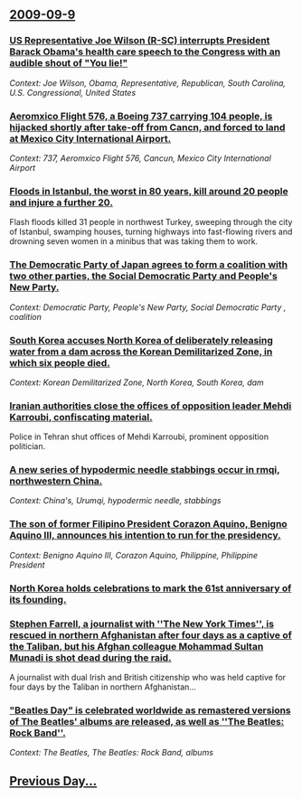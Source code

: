 ## [2009-09-9](/news/2009/09/9/index.md)

### [ US Representative Joe Wilson (R-SC) interrupts President Barack Obama's health care speech to the Congress with an audible shout of "You lie!" ](/news/2009/09/9/us-representative-joe-wilson-r-sc-interrupts-president-barack-obama-s-health-care-speech-to-the-congress-with-an-audible-shout-of-you-li.md)
_Context: Joe Wilson, Obama, Representative, Republican, South Carolina, U.S. Congressional, United States_

### [ Aeromxico Flight 576, a Boeing 737 carrying 104 people, is hijacked shortly after take-off from Cancn, and forced to land at Mexico City International Airport. ](/news/2009/09/9/aeromexico-flight-576-a-boeing-737-carrying-104-people-is-hijacked-shortly-after-take-off-from-cancun-and-forced-to-land-at-mexico-city.md)
_Context: 737, Aeromxico Flight 576, Cancun, Mexico City International Airport_

### [ Floods in Istanbul, the worst in 80 years, kill around 20 people and injure a further 20. ](/news/2009/09/9/floods-in-istanbul-the-worst-in-80-years-kill-around-20-people-and-injure-a-further-20.md)
Flash floods killed 31 people in northwest Turkey, sweeping through the city of Istanbul, swamping houses, turning highways into fast-flowing rivers and drowning seven women in a minibus that was taking them to work.

### [ The Democratic Party of Japan agrees to form a coalition with two other parties, the Social Democratic Party  and People's New Party. ](/news/2009/09/9/the-democratic-party-of-japan-agrees-to-form-a-coalition-with-two-other-parties-the-social-democratic-party-and-people-s-new-party.md)
_Context: Democratic Party, People's New Party, Social Democratic Party , coalition_

### [ South Korea accuses North Korea of deliberately releasing water from a dam across the Korean Demilitarized Zone, in which six people died. ](/news/2009/09/9/south-korea-accuses-north-korea-of-deliberately-releasing-water-from-a-dam-across-the-korean-demilitarized-zone-in-which-six-people-died.md)
_Context: Korean Demilitarized Zone, North Korea, South Korea, dam_

### [ Iranian authorities close the offices of opposition leader Mehdi Karroubi, confiscating material. ](/news/2009/09/9/iranian-authorities-close-the-offices-of-opposition-leader-mehdi-karroubi-confiscating-material.md)
Police in Tehran shut offices of Mehdi Karroubi, prominent opposition politician.

### [ A new series of hypodermic needle stabbings occur in rmqi, northwestern China. ](/news/2009/09/9/a-new-series-of-hypodermic-needle-stabbings-occur-in-urumqi-northwestern-china.md)
_Context: China's, Urumqi, hypodermic needle, stabbings_

### [ The son of former Filipino President Corazon Aquino, Benigno Aquino III, announces his intention to run for the presidency. ](/news/2009/09/9/the-son-of-former-filipino-president-corazon-aquino-benigno-aquino-iii-announces-his-intention-to-run-for-the-presidency.md)
_Context: Benigno Aquino III, Corazon Aquino, Philippine, Philippine President_

### [ North Korea holds celebrations to mark the 61st anniversary of its founding. ](/news/2009/09/9/north-korea-holds-celebrations-to-mark-the-61st-anniversary-of-its-founding.md)
### [ Stephen Farrell, a journalist with ''The New York Times'', is rescued in northern Afghanistan after four days as a captive of the Taliban, but his Afghan colleague Mohammad Sultan Munadi is shot dead during the raid. ](/news/2009/09/9/stephen-farrell-a-journalist-with-the-new-york-times-is-rescued-in-northern-afghanistan-after-four-days-as-a-captive-of-the-taliban.md)
A journalist with dual Irish and British citizenship who was held captive for four days by the Taliban in northern Afghanistan&hellip;

### [ "Beatles Day" is celebrated worldwide as remastered versions of The Beatles' albums are released, as well as ''The Beatles: Rock Band''. ](/news/2009/09/9/beatles-day-is-celebrated-worldwide-as-remastered-versions-of-the-beatles-albums-are-released-as-well-as-the-beatles-rock-band.md)
_Context: The Beatles, The Beatles: Rock Band, albums_

## [Previous Day...](/news/2009/09/8/index.md)

